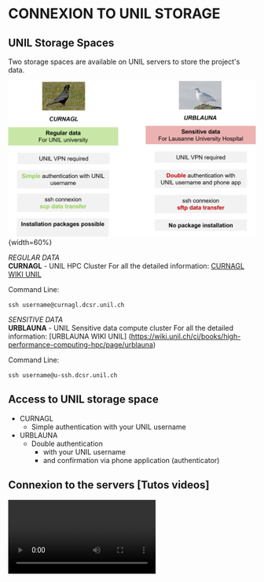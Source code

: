 ﻿


# CONNEXION TO UNIL STORAGE

## UNIL Storage Spaces

Two storage spaces are available on UNIL servers to store the project's data.

![unilstor](img/UNILstorage.png){width=60%}

*REGULAR DATA*  
**CURNAGL** - UNIL HPC Cluster
For all the detailed information: [CURNAGL WIKI UNIL](https://wiki.unil.ch/ci/books/high-performance-computing-hpc/page/curnagl)


Command Line:

	ssh username@curnagl.dcsr.unil.ch



*SENSITIVE DATA*  
**URBLAUNA** - UNIL Sensitive data compute cluster
For all the detailed information: [URBLAUNA WIKI UNIL] (https://wiki.unil.ch/ci/books/high-performance-computing-hpc/page/urblauna)


Command Line:

	ssh username@u-ssh.dcsr.unil.ch



## Access to UNIL storage space

- CURNAGL
	- Simple authentication with your UNIL username
- URBLAUNA
	- Double authentication
		- with your UNIL username
		- and confirmation via phone application (authenticator)





## Connexion to the servers [Tutos videos]

![type:video](./tutos_videos/Tuto_Connexion_Curnagl_UNIL.mp4)

